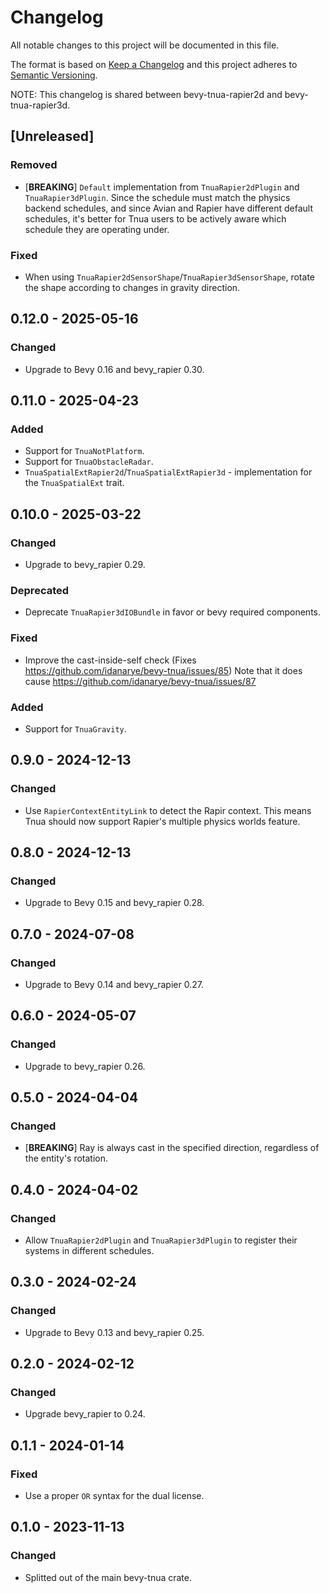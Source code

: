 # Changelog
All notable changes to this project will be documented in this file.

The format is based on [Keep a Changelog](http://keepachangelog.com/en/1.0.0/)
and this project adheres to [Semantic Versioning](http://semver.org/spec/v2.0.0.html).

NOTE: This changelog is shared between bevy-tnua-rapier2d and bevy-tnua-rapier3d.

## [Unreleased]
### Removed
- [**BREAKING**] `Default` implementation from `TnuaRapier2dPlugin` and
  `TnuaRapier3dPlugin`. Since the schedule must match the physics backend
  schedules, and since Avian and Rapier have different default schedules, it's
  better for Tnua users to be actively aware which schedule they are operating
  under.

### Fixed
- When using `TnuaRapier2dSensorShape`/`TnuaRapier3dSensorShape`, rotate the
  shape according to changes in gravity direction.

## 0.12.0 - 2025-05-16
### Changed
- Upgrade to Bevy 0.16 and bevy_rapier 0.30.

## 0.11.0 - 2025-04-23
### Added
- Support for `TnuaNotPlatform`.
- Support for `TnuaObstacleRadar`.
- `TnuaSpatialExtRapier2d`/`TnuaSpatialExtRapier3d` - implementation for the
  `TnuaSpatialExt` trait.

## 0.10.0 - 2025-03-22
### Changed
- Upgrade to bevy_rapier 0.29.

### Deprecated
- Deprecate `TnuaRapier3dIOBundle` in favor or bevy required components.

### Fixed
- Improve the cast-inside-self check (Fixes
  https://github.com/idanarye/bevy-tnua/issues/85)
  Note that it does cause https://github.com/idanarye/bevy-tnua/issues/87

### Added
- Support for `TnuaGravity`.

## 0.9.0 - 2024-12-13
### Changed
- Use `RapierContextEntityLink` to detect the Rapir context. This means Tnua
  should now support Rapier's multiple physics worlds feature.

## 0.8.0 - 2024-12-13
### Changed
- Upgrade to Bevy 0.15 and bevy_rapier 0.28.

## 0.7.0 - 2024-07-08
### Changed
- Upgrade to Bevy 0.14 and bevy_rapier 0.27.

## 0.6.0 - 2024-05-07
### Changed
- Upgrade to bevy_rapier 0.26.

## 0.5.0 - 2024-04-04
### Changed
- [**BREAKING**] Ray is always cast in the specified direction, regardless of
  the entity's rotation.

## 0.4.0 - 2024-04-02
### Changed
- Allow `TnuaRapier2dPlugin` and `TnuaRapier3dPlugin` to register their systems
  in different schedules.

## 0.3.0 - 2024-02-24
### Changed
- Upgrade to Bevy 0.13 and bevy_rapier 0.25.

## 0.2.0 - 2024-02-12
### Changed
- Upgrade bevy_rapier to 0.24.

## 0.1.1 - 2024-01-14
### Fixed
- Use a proper `OR` syntax for the dual license.

## 0.1.0 - 2023-11-13
### Changed
- Splitted out of the main bevy-tnua crate.
